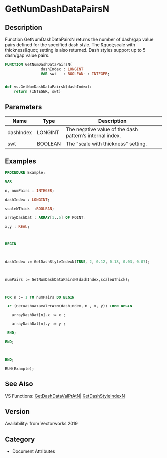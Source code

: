# GetNumDashDataPairsN

## Description
Function GetNumDashDataPairsN returns the number of dash/gap value pairs defined for the specified dash style. The &amp;quot;scale with thickness&amp;quot; setting is also returned. Dash styles support up to 5 dash/gap value pairs.

```pascal
FUNCTION GetNumDashDataPairsN(
				dashIndex : LONGINT;
				VAR swt   : BOOLEAN) : INTEGER;
```

```python

def vs.GetNumDashDataPairsN(dashIndex):
    return (INTEGER, swt)
```

## Parameters
|Name|Type|Description|
|---|---|---|
|dashIndex|LONGINT|The negative value of the dash pattern's internal index.|
|swt|BOOLEAN|The &quot;scale with thickness&quot; setting.|

## Examples
```pascal
PROCEDURE Example;

VAR

n, numPairs : INTEGER;

dashIndex : LONGINT;

scaleWThick  :BOOLEAN;

arrayDashDat : ARRAY[1..5] OF POINT;

x,y : REAL;



BEGIN



dashIndex := GetDashStyleIndexN(TRUE, 2, 0.12, 0.18, 0.03, 0.07);



numPairs := GetNumDashDataPairsN(dashIndex,scaleWThick);



FOR n := 1 TO numPairs DO BEGIN

 IF (GetDashDataValPrAtN(dashIndex, n , x, y)) THEN BEGIN

   arrayDashDat[n].x := x ;

   arrayDashDat[n].y := y ;

 END; 

END;



END;

RUN(Example);
```

## See Also
VS Functions:
[GetDashDataValPrAtN](GetDashDataValPrAtN.md)| [GetDashStyleIndexN](GetDashStyleIndexN.md)

## Version
Availability: from Vectorworks 2019
## Category
* Document Attributes


